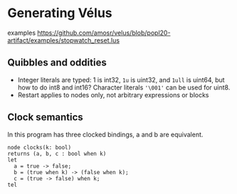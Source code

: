 # Generating Vélus

examples https://github.com/amosr/velus/blob/popl20-artifact/examples/stopwatch_reset.lus

## Quibbles and oddities

* Integer literals are typed: 1 is int32, `1u` is uint32, and `1ull` is uint64, but how to do int8 and int16? Character literals `'\001'` can be used for uint8.
* Restart applies to nodes only, not arbitrary expressions or blocks


## Clock semantics

In this program has three clocked bindings, a and b are equivalent.
```
node clocks(k: bool)
returns (a, b, c : bool when k)
let
  a = true -> false;
  b = (true when k) -> (false when k);
  c = (true -> false) when k;
tel
```
